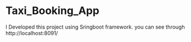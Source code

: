 # Taxi_Booking_App
I Developed this project using Sringboot framework. you can see through http://localhost:8091/

